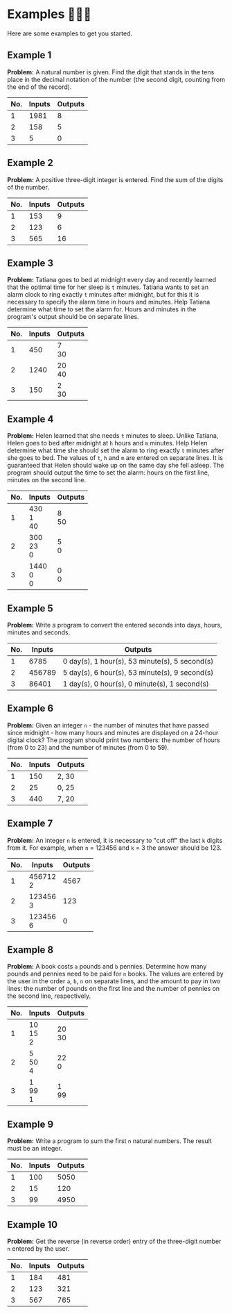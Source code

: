 # Examples 👨🏼‍💻

Here are some examples to get you started.

## Example 1
**Problem:** A natural number is given. Find the digit that stands in the tens place in the decimal notation of the number (the second digit, counting from the end of the record).
 

| No. | Inputs | Outputs |
| --- | ------ | ------- |
| 1   | 1981   | 8       |
| 2   | 158    | 5       |
| 3   | 5      | 0       |

## Example 2

**Problem:** A positive three-digit integer is entered. Find the sum of the digits of the number.

| No. | Inputs | Outputs |
| --- | ------ | ------- |
| 1   | 153    | 9       |
| 2   | 123    | 6       |
| 3   | 565    | 16      |

## Example 3

**Problem:** Tatiana goes to bed at midnight every day and recently learned that the optimal time for her sleep is `t` minutes. Tatiana wants to set an alarm clock to ring exactly `t` minutes after midnight, but for this it is necessary to specify the alarm time in hours and minutes. Help Tatiana determine what time to set the alarm for. Hours and minutes in the program's output should be on separate lines.

| No. | Inputs | Outputs |
| --- | ------ | ------- |
| 1   | 450    | 7<br>30   |
| 2   | 1240   | 20<br>40  |
| 3   | 150    | 2<br>30   |

## Example 4

**Problem:** Helen learned that she needs `t` minutes to sleep. Unlike Tatiana, Helen goes to bed after midnight at `h` hours and `m` minutes. Help Helen determine what time she should set the alarm to ring exactly `t` minutes after she goes to bed. The values of `t`, `h` and `m` are entered on separate lines. It is guaranteed that Helen should wake up on the same day she fell asleep. The program should output the time to set the alarm: hours on the first line, minutes on the second line.

| No. | Inputs     | Outputs |
| --- | ---------- | ------- |
| 1   | 430<br>1<br>40 | 8<br>50   |
| 2   | 300<br>23<br>0 | 5<br>0    |
| 3   | 1440<br>0<br>0 | 0<br>0    |

## Example 5

**Problem:** Write a program to convert the entered seconds into days, hours, minutes and seconds.

| No. | Inputs | Outputs |
| --- | ------ | ------- |
| 1   | 6785   | 0 day(s), 1 hour(s), 53 minute(s), 5 second(s) |
| 2   | 456789 | 5 day(s), 6 hour(s), 53 minute(s), 9 second(s) |
| 3   | 86401  | 1 day(s), 0 hour(s), 0 minute(s), 1 second(s)  |

## Example 6

**Problem:** Given an integer `n` - the number of minutes that have passed since midnight - how many hours and minutes are displayed on a 24-hour digital clock? The program should print two numbers: the number of hours (from 0 to 23) and the number of minutes (from 0 to 59).

| No. | Inputs | Outputs |
| --- | ------ | ------- |
| 1   | 150    | 2, 30   |
| 2   | 25     | 0, 25   |
| 3   | 440    | 7, 20   |

## Example 7

**Problem:** An integer `n` is entered, it is necessary to "cut off" the last `k` digits from it. For example, when `n` = 123456 and `k` = 3 the answer should be 123.

| No. | Inputs     | Outputs |
| --- | ---------- | ------- |
| 1   | 456712<br>2 | 4567 |
| 2   | 123456<br>3 | 123  |
| 3   | 123456<br>6 | 0    |

## Example 8

**Problem:** A book costs `a` pounds and `b` pennies. Determine how many pounds and pennies need to be paid for `n` books. The values are entered by the user in the order `a`, `b`, `n` on separate lines, and the amount to pay in two lines: the number of pounds on the first line and the number of pennies on the second line, respectively.

| No. | Inputs     | Outputs |
| --- | ---------- | ------- |
| 1   | 10<br>15<br>2 | 20<br>30 |
| 2   | 5<br>50<br>4  | 22<br>0  |
| 3   | 1<br>99<br>1  | 1<br>99  |

## Example 9

**Problem:** Write a program to sum the first `n` natural numbers. The result must be an integer.

| No. | Inputs | Outputs |
| --- | ------ | ------- |
| 1   | 100 | 5050 |
| 2   | 15  | 120  |
| 3   | 99  | 4950 |

## Example 10

**Problem:** Get the reverse (in reverse order) entry of the three-digit number `n` entered by the user.

| No. | Inputs | Outputs |
| --- | ------ | ------- |
| 1   | 184 | 481 |
| 2   | 123 | 321 |
| 3   | 567 | 765 |